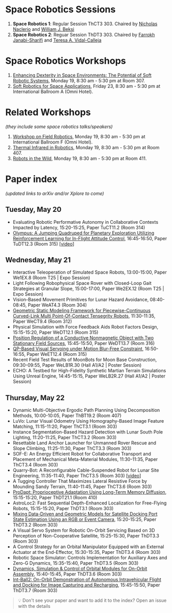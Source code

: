 # Space Robotics Sessions
1. **Space Robotics 1**: Regular Session ThCT3 303. Chaired by [Nicholas Naclerio](https://nnaclerio.com/) and [William J. Beksi](https://scholar.google.com/citations?user=lU2Z7MMAAAAJ&hl=en)
2. **Space Robotics 2**: Reguar Session ThDT3 303. Chaired by [Farrokh Janabi-Sharifi](https://scholar.google.ca/citations?user=CTbPxEUAAAAJ&hl=en) and [Teresa A. Vidal-Calleja](https://scholar.google.com/citations?user=gokuA08AAAAJ&hl=en)

# Space Robotics Workshops
1. [Enhancing Dexterity in Space Environments: The Potential of Soft Robotic Systems](https://sites.google.com/view/icra-space-manipulation), Monday 19, 8:30 am - 5:30 pm at Room 307.
2. [Soft Robotics for Space Applications](https://softroboticsforspace.eu/), Friday 23, 8:30 am - 5:30 pm at International Ballroom A (Omni Hotel). 

# Related Workshops
_(they include some space robotics talks/speakers)_
1. [Workshop on Field Robotics](https://norlab-ulaval.github.io/icra_workshop_field_robotics/), Monday 19, 8:30 am - 5:30 pm at International Ballroom F (Omni Hotel).
2. [Thermal Infrared in Robotics](https://sites.google.com/view/tiro25), Monday 19, 8:30 am - 5:30 pm at Room 407.
3. [Robots in the Wild](https://dartmouthrobotics.github.io/icra-2025-robots-wild/), Monday 19, 8:30 am - 5:30 pm at Room 411.

# Paper index
_(updated links to arXiv and/or Xplore to come)_
## Tuesday, May 20
- Evaluating Robotic Performative Autonomy in Collaborative Contexts Impacted by Latency, 15:20-15:25, Paper TuCT11.2 (Room 314)
- [Olympus: A Jumping Quadruped for Planetary Exploration Utilizing Reinforcement Learning for In-Flight Attitude Control](https://arxiv.org/abs/2503.03574), 16:45-16:50, Paper TuDT12.3 (Room 315) [[video](https://www.youtube.com/watch?v=deGvQ1BE5sc)]

## Wednesday, May 21
- Interactive Teleoperation of Simulated Space Robots, 13:00-15:00, Paper We1EX.8 (Room T25 | Expo Session)
- Light Following Robophysical Space Rover with Closed-Loop Gait Strategies at Granular Slope, 15:00-17:00, Paper We2EX.12  (Room T25 | Expo Session)
- Vision-Based Movement Primitives for Lunar Hazard Avoidance, 08:40-08:45, Paper WeAT4.3 (Room 304)
- [Geometric Static Modeling Framework for Piecewise-Continuous Curved-Link Multi Point-Of-Contact Tensegrity Robots](https://arxiv.org/abs/2407.01865), 11:30-11:35, Paper WeCT9.4 (Room 312)
- Physical Simulation with Force Feedback Aids Robot Factors Design, 15:15-15:20, Paper WeDT12.1 (Room 315)
- [Position Regulation of a Conductive Nonmagnetic Object with Two Stationary Field Sources](https://ieeexplore.ieee.org/document/10665898), 15:45-15:50, Paper WeDT13.7 (Room 316)
- [QP-Based Visual Servoing under Motion Blur-Free Constraint](https://ieeexplore.ieee.org/document/10659115/), 16:50-16:55, Paper WeET12.4 (Room 315)
- Recent Field Test Results of MoonBots for Moon Base Construction, 09:30-09:55, Paper WeLB1R.30 (Hall A1/A2 | Poster Session) 
- ECHO: A Testbed for High-Fidelity Synthetic Martian Terrain Simulations Using Unreal Engine, 14:45-15:15, Paper WeLB2R.27 (Hall A1/A2 | Poster Session)

## Thursday, May 22
- Dynamic Multi-Objective Ergodic Path Planning Using Decomposition Methods, 10:00-10:05, Paper ThBT19.2 (Room 407)
- LuVo: Lunar Visual Odometry Using Homography-Based Image Feature Matching, 11:15-11:20, Paper ThCT3.1 (Room 303)
- Instance Segmentation-Based Hazard Detection with Lunar South Pole Lighting, 11:20-11:25, Paper ThCT3.2 (Room 303)
- Resettable Land Anchor Launcher for Unmanned Rover Rescue and Slope Climbing, 11:25-11:30, Paper ThCT3.3 (Room 303)
- SOF-E: An Energy Efficient Robot for Collaborative Transport and Placement of Mechanical Meta-Material Modules, 11:30-11:35, Paper ThCT3.4 (Room 303)
- Quarry-Bot: A Reconfigurable Cable-Suspended Robot for Lunar Site Engineering, 11:35-11:40, Paper ThCT3.5 (Room 303) [[video](https://www.youtube.com/watch?v=FLgNo6bklYk)] 
- A Tugging Controller That Maximizes Lateral Resistive Force by Mounding Sandy Terrain, 11:40-11:45, Paper ThCT3.6 (Room 303)
- [ProDapt: Proprioceptive Adaptation Using Long-Term Memory Diffusion](https://arxiv.org/abs/2503.00193), 15:15-15:20, Paper ThDT21.1 (Room 410)
- AstroLoc2: Fast Sequential Depth-Enhanced Localization for Free-Flying Robots, 15:15-15:20, Paper ThDT3.1 (Room 303)
- [Mixing Data-Driven and Geometric Models for Satellite Docking Port State Estimation Using an RGB or Event Camera](https://arxiv.org/abs/2409.15581), 15:20-15:25, Paper ThDT3.2 (Room 303)
- A Visual Servo System for Robotic On-Orbit Servicing Based on 3D Perception of Non-Cooperative Satellite, 15:25-15:30, Paper ThDT3.3 (Room 303)
- A Control Strategy for an Orbital Manipulator Equipped with an External Actuator at the End-Effector, 15:30-15:35, Paper ThDT3.4 (Room 303)
- Robotic Space Simulator: Controls Implementation for Auxiliary Axes and Zero-G Dynamics, 15:35-15:40, Paper ThDT3.5 (Room 303)
- [Dynamics, Simulation & Control of Orbital Modules for On-Orbit Assembly](https://ieeexplore.ieee.org/document/10752969/), 15:40-15:45, Paper ThDT3.6 (Room 303)
- [Int-Ball2: On-Orbit Demonstration of Autonomous Intravehicular Flight and Docking for Image Capturing and Recharging](https://ieeexplore.ieee.org/document/10813456), 15:45-15:50, Paper ThDT3.7 (Room 303)


> 💡 Don't see your paper and want to add it to the index? Open an issue with the details
